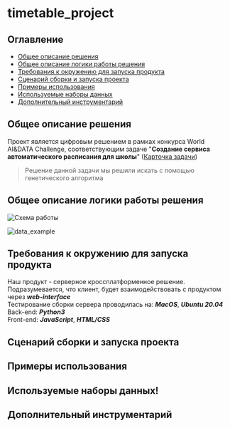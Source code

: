 # timetable_project
## Оглавление
- [Общее описание решения](#Общее-описание-решения)
- [Общее описание логики работы решения](#Общее-описание-логики-работы-решения)
- [Требования к окружению для запуска продукта](#Требования-к-окружению-для-запуска-продукта)
- [Сценарий сборки и запуска проекта](#Сценарий-сборки-и-запуска-проекта)
- [Примеры использования](#Примеры-использования)
- [Используемые наборы данных](#Используемые-наборы-данных)
- [Дополнительный инструментарий](#Дополнительный-инструментарий)

## Общее описание решения
Проект является цифровым решением в рамках конкурса World AI&DATA Challenge, соответствующим задаче "**Создание сервиса автоматического расписания для школы**" ([Карточка задачи](https://datamasters.ru/task?id=183))

> Решение данной задачи мы решили искать с помощью генетического алгоритма
  
## Общее описание логики работы решения

![Схема работы](https://user-images.githubusercontent.com/74075500/133910347-501259cb-b4c9-42d7-a811-8606aaf4d907.png)

![data_example](https://user-images.githubusercontent.com/69805852/133895495-4e20f5d7-0636-47c6-ab80-c23f90b42da3.png)

  
## Требования к окружению для запуска продукта
Наш продукт - серверное кроссплатформенное решение. Подразумевается, что клиент, будет взаимодействовать с продуктом через ***web-interface*** <br>
  Тестирование сборки сервера проводилась на: ***MacOS***, ***Ubuntu 20.04*** <br>
  Back-end: ***Python3*** <br>
  Front-end: ***JavaScript***, ***HTML/CSS*** <br>
  
## Сценарий сборки и запуска проекта

## Примеры использования

## Используемые наборы данных!


## Дополнительный инструментарий
  





